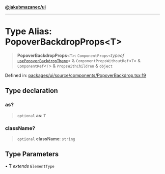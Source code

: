 [**@jakubmazanec/ui**](../README.md)

---

# Type Alias: PopoverBackdropProps\<T\>

> **PopoverBackdropProps**\<`T`\>: `ComponentProps`\<_typeof_
> [`usePopoverBackdropTheme`](../functions/usePopoverBackdropTheme.md)\> &
> `ComponentPropsWithoutRef`\<`T`\> & `ComponentRef`\<`T`\> & `PropsWithChildren` & `object`

Defined in:
[packages/ui/source/components/PopoverBackdrop.tsx:19](https://github.com/jakubmazanec/tools/blob/76a9140b954a789a6120dd2126b179ec0180d7e9/packages/ui/source/components/PopoverBackdrop.tsx#L19)

## Type declaration

### as?

> `optional` **as**: `T`

### className?

> `optional` **className**: `string`

## Type Parameters

• **T** _extends_ `ElementType`
